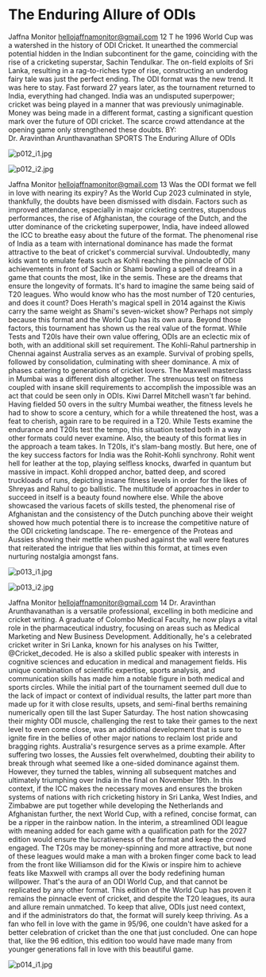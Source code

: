 # The Enduring Allure of ODIs

Jaffna Monitor
hellojaffnamonitor@gmail.com
12
T
he 1996 World Cup was a watershed in the history of ODI Cricket. 
It unearthed the commercial potential hidden in the Indian 
subcontinent for the game, coinciding with the rise of a cricketing 
superstar, Sachin Tendulkar. The on-field exploits of Sri Lanka, 
resulting in a rag-to-riches type of rise, constructing an underdog fairy 
tale was just the perfect ending. The ODI format was the new trend. It 
was here to stay.
Fast forward 27 years later, as the tournament returned to India, 
everything had changed. India was an undisputed superpower; cricket 
was being played in a manner that was previously unimaginable. 
Money was being made in a different format, casting a significant 
question mark over the future of ODI cricket. The scarce crowd 
attendance at the opening game only strengthened these doubts.
BY:  
Dr. Aravinthan Arunthavanathan
SPORTS
The Enduring Allure of ODIs

![p012_i1.jpg](images_out/009_the_enduring_allure_of_odis/p012_i1.jpg)

![p012_i2.jpg](images_out/009_the_enduring_allure_of_odis/p012_i2.jpg)

Jaffna Monitor
hellojaffnamonitor@gmail.com
13
Was the ODI format we fell in love with nearing its 
expiry?
As the World Cup 2023 culminated in style, thankfully, 
the doubts have been dismissed with disdain. Factors such 
as improved attendance, especially in major cricketing 
centres, stupendous performances, the rise of Afghanistan, 
the courage of the Dutch, and the utter dominance of the 
cricketing superpower, India, have indeed allowed the 
ICC to breathe easy about the future of the format. The 
phenomenal rise of India as a team with international 
dominance has made the format attractive to the beat of 
cricket's commercial survival.
Undoubtedly, many kids want to emulate feats such as 
Kohli reaching the pinnacle of ODI achievements in front 
of Sachin or Shami bowling a spell of dreams in a game that 
counts the most, like in the semis. These are the dreams 
that ensure the longevity of formats. It's hard to imagine 
the same being said of T20 leagues. Who would know who 
has the most number of T20 centuries, and does it count? 
Does Herath's magical spell in 2014 against the Kiwis carry 
the same weight as Shami's seven-wicket show? Perhaps not 
simply because this format and the World Cup has its own 
aura.
Beyond those factors, this tournament has shown us the 
real value of the format. While Tests and T20Is have their 
own value offering, ODIs are an eclectic mix of both, with 
an additional skill set requirement.
The Kohli-Rahul partnership in Chennai against Australia 
serves as an example. Survival of probing spells, followed by 
consolidation, culminating with sheer dominance. A mix of 
phases catering to generations of cricket lovers.
The Maxwell masterclass in Mumbai was a different dish 
altogether. The strenuous test on fitness coupled with 
insane skill requirements to accomplish the impossible 
was an act that could be seen only in ODIs. Kiwi Darrel 
Mitchell wasn't far behind. Having fielded 50 overs in the 
sultry Mumbai weather, the fitness levels he had to show to 
score a century, which for a while threatened the host, was 
a feat to cherish, again rare to be required in a T20. While 
Tests examine the endurance and T20Is test the tempo, this 
situation tested both in a way other formats could never 
examine.
Also, the beauty of this format lies in the approach a 
team takes. In T20Is, it's slam-bang mostly. But here, one 
of the key success factors for India was the Rohit-Kohli 
synchrony. Rohit went hell for leather at the top, playing 
selfless knocks, dwarfed in quantum but massive in impact. 
Kohli dropped anchor, batted deep, and scored truckloads 
of runs, depicting insane fitness levels in order for the 
likes of Shreyas and Rahul to go ballistic. The multitude of 
approaches in order to succeed in itself is a beauty found 
nowhere else.
While the above showcased the various facets of skills 
tested, the phenomenal rise of Afghanistan and the 
consistency of the Dutch punching above their weight 
showed how much potential there is to increase the 
competitive nature of the ODI cricketing landscape. The re-
emergence of the Proteas and Aussies showing their mettle 
when pushed against the wall were features that reiterated 
the intrigue that lies within this format, at times even 
nurturing nostalgia amongst fans.

![p013_i1.jpg](images_out/009_the_enduring_allure_of_odis/p013_i1.jpg)

![p013_i2.jpg](images_out/009_the_enduring_allure_of_odis/p013_i2.jpg)

Jaffna Monitor
hellojaffnamonitor@gmail.com
14
Dr. Aravinthan Arunthavanathan is a versatile professional, excelling in both medicine and cricket 
writing. A graduate of Colombo Medical Faculty, he now plays a vital role in the pharmaceutical 
industry, focusing on areas such as Medical Marketing and New Business Development. Additionally, 
he's a celebrated cricket writer in Sri Lanka, known for his analyses on his Twitter, @Cricket_decoded. 
He is also a skilled public speaker with interests in cognitive sciences and education in medical and 
management fields. His unique combination of scientific expertise, sports analysis, and communication 
skills has made him a notable figure in both medical and sports circles.
While the initial part of the tournament seemed dull due 
to the lack of impact or context of individual results, the 
latter part more than made up for it with close results, 
upsets, and semi-final berths remaining numerically open 
till the last Super Saturday. The host nation showcasing 
their mighty ODI muscle, challenging the rest to take 
their games to the next level to even come close, was 
an additional development that is sure to ignite fire in 
the bellies of other major nations to reclaim lost pride 
and bragging rights. Australia's resurgence serves as a 
prime example. After suffering two losses, the Aussies felt 
overwhelmed, doubting their ability to break through what 
seemed like a one-sided dominance against them. However, 
they turned the tables, winning all subsequent matches and 
ultimately triumphing over India in the final on November 
19th. 
In this context, if the ICC makes the necessary moves and 
ensures the broken systems of nations with rich cricketing 
history in Sri Lanka, West Indies, and Zimbabwe are put 
together while developing the Netherlands and Afghanistan 
further, the next World Cup, with a refined, concise format, 
can be a ripper in the rainbow nation. In the interim, a 
streamlined ODI league with meaning added for each game 
with a qualification path for the 2027 edition would ensure 
the lucrativeness of the format and keep the crowd engaged.
The T20s may be money-spinning and more attractive, but 
none of these leagues would make a man with a broken 
finger come back to lead from the front like Williamson did 
for the Kiwis or inspire him to achieve feats like Maxwell 
with cramps all over the body redefining human willpower. 
That's the aura of an ODI World Cup, and that cannot be 
replicated by any other format.
This edition of the World Cup has proven it remains the 
pinnacle event of cricket, and despite the T20 leagues, its 
aura and allure remain unmatched. To keep that alive, ODIs 
just need context, and if the administrators do that, the 
format will surely keep thriving.
As a fan who fell in love with the game in 95/96, one 
couldn't have asked for a better celebration of cricket than 
the one that just concluded. One can hope that, like the 
96 edition, this edition too would have made many from 
younger generations fall in love with this beautiful game.

![p014_i1.jpg](images_out/009_the_enduring_allure_of_odis/p014_i1.jpg)

